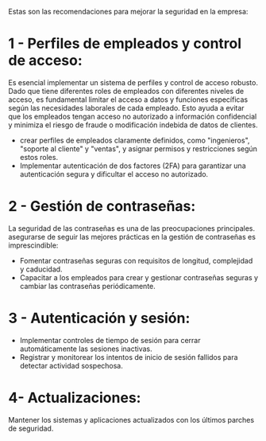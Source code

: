 Estas son las recomendaciones para mejorar la seguridad en la empresa:

# 1 - Perfiles de empleados y control de acceso:
Es esencial implementar un sistema de perfiles y control de acceso robusto. Dado que tiene diferentes roles de empleados con diferentes niveles de acceso, es fundamental limitar el acceso a datos y funciones específicas según las necesidades laborales de cada empleado. Esto ayuda a evitar que los empleados tengan acceso no autorizado a información confidencial y minimiza el riesgo de fraude o modificación indebida de datos de clientes.

* crear perfiles de empleados claramente definidos, como "ingenieros", "soporte al cliente" y "ventas", y asignar permisos y restricciones según estos roles.
* Implementar autenticación de dos factores (2FA) para garantizar una autenticación segura y dificultar el acceso no autorizado.

# 2 - Gestión de contraseñas:
La seguridad de las contraseñas es una de las preocupaciones principales. asegurarse de seguir las mejores prácticas en la gestión de contraseñas es imprescindible:

* Fomentar contraseñas seguras con requisitos de longitud, complejidad y caducidad.
* Capacitar  a los empleados para crear y gestionar contraseñas seguras y cambiar las contraseñas periódicamente.

# 3 - Autenticación y sesión:
* Implementar controles de tiempo de sesión para cerrar automáticamente las sesiones inactivas.
* Registrar y monitorear  los intentos de inicio de sesión fallidos para detectar actividad sospechosa.

# 4- Actualizaciones:
Mantener los sistemas y aplicaciones actualizados con los últimos parches de seguridad.

